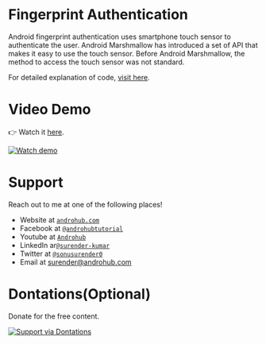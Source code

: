 # Fingerprint Authentication
Android fingerprint authentication uses smartphone touch sensor to authenticate the user. Android Marshmallow has introduced a set of API that makes it easy to use the touch sensor. Before Android Marshmallow, the method to access the touch sensor was not standard.

For detailed explanation of code, [visit here](http://www.androhub.com/android-fingerprint-authentication/).

# Video Demo
👉 Watch it <a href="https://youtu.be/5WJ3r67ORxo">here</a>.
<br>

[![Watch demo](http://i3.ytimg.com/vi/5WJ3r67ORxo/hqdefault.jpg)](https://youtu.be/5WJ3r67ORxo)

# Support
Reach out to me at one of the following places!

- Website at <a href="http://www.androhub.com/" target="_blank">`androhub.com`</a>
- Facebook at <a href="https://www.facebook.com/androhubtutorial/" target="_blank">`@androhubtutorial`</a>
- Youtube at <a href="https://www.youtube.com/channel/UCHJh3E9mtRzbM3WVVl9glJg" target="_blank">`Androhub`</a>
- LinkedIn ar<a href="https://www.linkedin.com/in/surender-kumar-681472a8?originalSubdomain=in" target="_blank">`@surender-kumar`</a>
- Twitter at <a href="https://twitter.com/sonusurender0/" target="_blank">`@sonusurender0`</a>
- Email at surender@androhub.com

# Dontations(Optional)
Donate for the free content.
<br>

[![Support via Dontations](https://www.paypalobjects.com/en_GB/i/btn/btn_donateCC_LG.gif)](https://www.paypal.com/cgi-bin/webscr?cmd=_donations&business=sonu.surendra0%40gmail.com&currency_code=USD&source=url)
